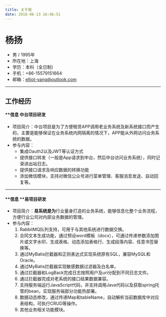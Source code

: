 ```yaml
---
title: 关于我
date: 2018-06-13 16:46:51
---
```

# 杨扬
- 男 / 1995年
- 所在地：上海
- 学历：本科（全日制）
- 手机：+86-15579151664
- 邮箱：[elliot-yang@outlook.com](mailto:elliot-yang@outlook.com)

--- ---
## 工作经历
#### **信息 中台项目研发
- 项目简介：中台项目是为了方便租赁APP调用老业务系统及新系统接口而产生的，主要是能够保证在业务系统内网隔离的情况下，APP能从外网访问业务系统的数据。
- 参与内容：
    + 集成Oauth2以及JWT等认证方式
    + 提供接口转发（一般是App请求到中台，然后中台访问业务系统），同时记录进出站日志。
    + 提供接口请求及响应数据的转换功能
    + 添加微信模块，支持对微信公众号进行菜单管理、客服消息发送、自动回复等。

--- ---
#### **信息 **易项目研发
- 项目简介：**易系统是为**行业量身打造的业务系统，能够信息化整个业务流程，方便行业公司对内部业务数据的管理。
- 参与内容：  
    1. RabbitMQ队列支持，可用于与其他系统进行数据交换。
    2. 合同文本生成功能，通过预设word模板（docx），可通过传递参数添加图片或文字水印、生成表格、动态添加表格行、生成段落内容、任意书签替换等。
    3. 通过MyBatis拦截器和正则表达式实现系统原有SQL，兼容MySQL和Oracle。
    4. 通过MyBatis拦截器实现敏感数据过滤器及白名单。
    5. 通过拦截器和LogBack完成日志按照用户及uri分配到不同日志文件。
    6. 通过拦截器完成对老系统的接口结果数据兼容。
    7. 支持服务端运行JavaScript代码，并支持调用Java代码以及获取spring托管的bean，实现服务端部分功能热部署。
    8. 数据动态修改，通过传递Map和tableName，自动解析当前数据库中对应表结构，可执行CRUD等操作。
    9. 其他业务相关功能模块。
